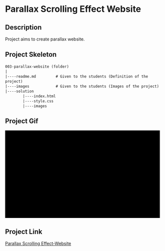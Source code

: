 # Parallax Scrolling Effect Website

## Description
Project aims to create parallax website.

## Project Skeleton 

```
003-parallax-website (folder)
|
|----readme.md         # Given to the students (Definition of the project)          
|----images            # Given to the students (Images of the project)   
|----solution
        |----index.html  
        |----style.css   
        |----images
```
## Project Gif

![parallax](assets/parallax.gif)

## Project Link
[Parallax Scrolling Effect-Website](https://hellenkuttery.github.io/parallax/)